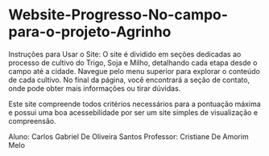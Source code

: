 # Website-Progresso-No-campo-para-o-projeto-Agrinho

Instruções para Usar o Site:
O site é dividido em seções dedicadas ao processo de cultivo do Trigo, Soja e Milho, detalhando cada etapa desde o campo até a cidade. Navegue pelo menu superior para explorar o conteúdo de cada cultivo. No final da página, você encontrará a seção de contato, onde pode obter mais informações ou tirar dúvidas.

Este site compreende todos critérios necessários para a pontuação máxima e possui uma boa acessebilidade por ser um site simples de visualização e compreensão.

Aluno: Carlos Gabriel De Oliveira Santos
Professor: Cristiane De Amorim Melo
